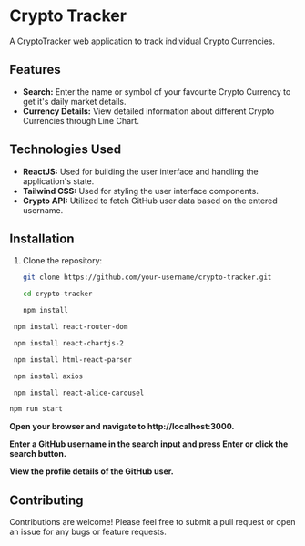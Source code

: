 # Crypto Tracker

A CryptoTracker web application to track individual Crypto Currencies.

## Features

- **Search:** Enter the name or symbol of your favourite Crypto Currency to get it's daily market details.
- **Currency Details:** View detailed information about different Crypto Currencies through Line Chart.

## Technologies Used

- **ReactJS:** Used for building the user interface and handling the application's state.
- **Tailwind CSS:** Used for styling the user interface components.
- **Crypto API:** Utilized to fetch GitHub user data based on the entered username.

## Installation

1. Clone the repository:

   ```bash
   git clone https://github.com/your-username/crypto-tracker.git
   ```

    ```bash
    cd crypto-tracker
     ```

   ```bash
   npm install
   ```
   

  ```bash
   npm install react-router-dom
   ```

  ```bash
   npm install react-chartjs-2
   ```

  ```bash
   npm install html-react-parser
   ```

  ```bash
   npm install axios
   ```

  ```bash
   npm install react-alice-carousel
   ```

   ```bash
   npm run start
   ```
   

**Open your browser and navigate to http://localhost:3000.**

**Enter a GitHub username in the search input and press Enter or click the search button.**

**View the profile details of the GitHub user.**

## Contributing

Contributions are welcome! Please feel free to submit a pull request or open an issue for any bugs or feature requests.

